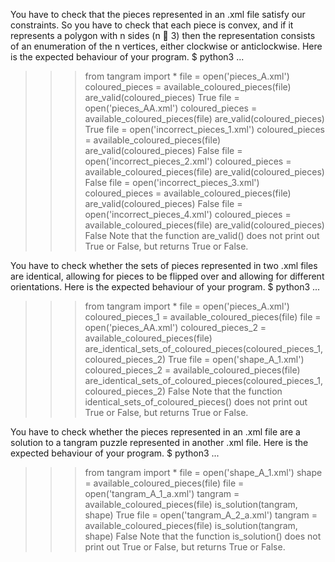You have to check that the pieces represented in an .xml file satisfy our constraints. So you have to check
that each piece is convex, and if it represents a polygon with n sides (n  3) then the representation consists
of an enumeration of the n vertices, either clockwise or anticlockwise. Here is the expected behaviour of your
program.
$ python3
...
>>> from tangram import *
>>> file = open('pieces_A.xml')
>>> coloured_pieces = available_coloured_pieces(file)
>>> are_valid(coloured_pieces)
True
>>> file = open('pieces_AA.xml')
>>> coloured_pieces = available_coloured_pieces(file)
>>> are_valid(coloured_pieces)
True
>>> file = open('incorrect_pieces_1.xml')
>>> coloured_pieces = available_coloured_pieces(file)
>>> are_valid(coloured_pieces)
False
>>> file = open('incorrect_pieces_2.xml')
>>> coloured_pieces = available_coloured_pieces(file)
>>> are_valid(coloured_pieces)
False
>>> file = open('incorrect_pieces_3.xml')
>>> coloured_pieces = available_coloured_pieces(file)
>>> are_valid(coloured_pieces)
False
>>> file = open('incorrect_pieces_4.xml')
>>> coloured_pieces = available_coloured_pieces(file)
>>> are_valid(coloured_pieces)
False
Note that the function are_valid() does not print out True or False, but returns True or False.

You have to check whether the sets of pieces represented in two .xml files are identical, allowing for pieces
to be flipped over and allowing for different orientations. Here is the expected behaviour of your program.
$ python3
...
>>> from tangram import *
>>> file = open('pieces_A.xml')
>>> coloured_pieces_1 = available_coloured_pieces(file)
>>> file = open('pieces_AA.xml')
>>> coloured_pieces_2 = available_coloured_pieces(file)
>>> are_identical_sets_of_coloured_pieces(coloured_pieces_1, coloured_pieces_2)
True
>>> file = open('shape_A_1.xml')
>>> coloured_pieces_2 = available_coloured_pieces(file)
>>> are_identical_sets_of_coloured_pieces(coloured_pieces_1, coloured_pieces_2)
False
Note that the function identical_sets_of_coloured_pieces() does not print out True or False, but
returns True or False.

You have to check whether the pieces represented in an .xml file are a solution to a tangram puzzle represented
in another .xml file. Here is the expected behaviour of your program.
$ python3
...
>>> from tangram import *
>>> file = open('shape_A_1.xml')
>>> shape = available_coloured_pieces(file)
>>> file = open('tangram_A_1_a.xml')
>>> tangram = available_coloured_pieces(file)
>>> is_solution(tangram, shape)
True
>>> file = open('tangram_A_2_a.xml')
>>> tangram = available_coloured_pieces(file)
>>> is_solution(tangram, shape)
False
Note that the function is_solution() does not print out True or False, but returns True or False.